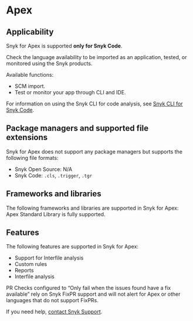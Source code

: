 # Apex

## Applicability

Snyk for Apex is supported **only for Snyk Code**.

Check the language availability to be imported as an application, tested, or monitored using the Snyk products.

Available functions:

* SCM import.
* Test or monitor your app through CLI and IDE.

For information on using the Snyk CLI for code analysis, see [Snyk CLI for Snyk Code](../snyk-cli/scan-and-maintain-projects-using-the-cli/snyk-cli-for-snyk-code/).

## Package managers and supported file extensions

Snyk for Apex does not support any package managers but supports the following file formats:

* Snyk Open Source: N/A
* Snyk Code: `.cls`, `.trigger`, `.tgr`

## Frameworks and libraries

The following frameworks and libraries are supported in Snyk for Apex: Apex Standard Library is fully supported.

## Features

The following features are supported in Snyk for Apex:

* Support for Interfile analysis
* Custom rules
* Reports
* Interfile analysis

PR Checks configured to “Only fail when the issues found have a fix available” rely on Snyk FixPR support and will not alert for Apex or other languages that do not support FixPRs.

If you need help, [contact Snyk Support](https://support.snyk.io).
